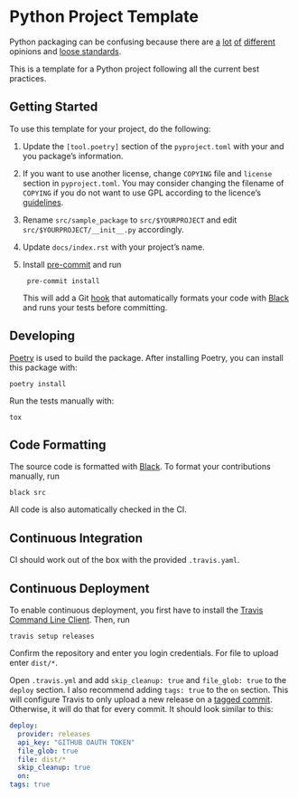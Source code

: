 # Python Project Template

Python packaging can be confusing because there are
[a][borini] [lot][yeaw] [of][bernat] [different][smith] opinions and [loose
standards][pep518].

This is a template for a Python project following all the current best
practices.

## Getting Started

To use this template for your project, do the following:

1. Update the `[tool.poetry]` section of the `pyproject.toml` with your and you
   package’s information.
2. If you want to use another license, change `COPYING` file and `license`
   section in `pyproject.toml`. You may consider changing the filename of
   `COPYING` if you do not want to use GPL according to the licence’s
   [guidelines][so-licences].
3. Rename `src/sample_package` to `src/$YOURPROJECT` and edit
   `src/$YOURPROJECT/__init__.py` accordingly.
4. Update `docs/index.rst` with your project’s name.
5. Install [pre-commit][pre-commit] and run 

        pre-commit install

   This will add a Git [hook][git-hooks] that automatically formats your code
   with [Black][black] and runs your tests before committing.

## Developing

[Poetry](https://poetry.eustace.io/) is used to build the package. After
installing Poetry, you can install this package with:

    poetry install

Run the tests manually with:

    tox

## Code Formatting

The source code is formatted with [Black][black].
To format your contributions manually, run

    black src

All code is also automatically checked in the CI.

## Continuous Integration

CI should work out of the box with the provided `.travis.yaml`.

## Continuous Deployment

To enable continuous deployment, you first have to install the
[Travis Command Line Client][travis-cli]. Then, run

    travis setup releases

Confirm the repository and enter you login credentials.
For file to upload enter `dist/*`.

Open `.travis.yml` and add `skip_cleanup: true` and `file_glob: true` to the
`deploy` section. I also recommend adding `tags: true` to the `on` section. This
will configure Travis to only upload a new release on a
[tagged commit][git-tag]. Otherwise, it will do that for every commit. It should
look similar to this:

```yaml
deploy:
  provider: releases
  api_key: "GITHUB OAUTH TOKEN"
  file_glob: true
  file: dist/*
  skip_cleanup: true
  on:
tags: true
```

[borini]: https://stefanoborini.com/current-status-of-python-packaging/
[yeaw]: https://dan.yeaw.me/posts/python-packaging-with-poetry-and-briefcase/
[bernat]: https://www.bernat.tech/pep-517-and-python-packaging/
[smith]: https://medium.com/@grassfedcode/goodbye-virtual-environments-b9f8115bc2b6
[pep518]: https://www.python.org/dev/peps/pep-0518/
[pre-commit]: https://pre-commit.com/
[git-hooks]: https://git-scm.com/book/en/v2/Customizing-Git-Git-Hooks
[black]: https://github.com/python/black
[travis-cli]: https://github.com/travis-ci/travis.rb
[git-tag]: https://git-scm.com/book/en/v2/Git-Basics-Tagging
[so-licences]: https://stackoverflow.com/a/5678716

